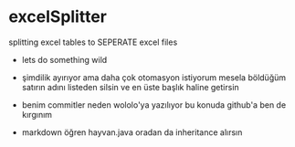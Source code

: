# excelSplitter
splitting excel tables to SEPERATE excel files 
 - lets do something wild 

 - şimdilik ayırıyor ama daha çok otomasyon istiyorum mesela böldüğüm satırın adını listeden silsin ve en üste başlık haline getirsin
 - benim commitler neden wololo'ya yazılıyor bu konuda github'a ben de kırgınım
 - markdown öğren hayvan.java oradan da inheritance alırsın
